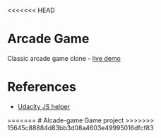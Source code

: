 <<<<<<< HEAD
<h1>Arcade Game</h1>
<p>Classic arcade game clone - <a href="https://Jonahbaka/jonah.github.io">live demo</a></p>
<h1>References</h1>
<ul> 
	<li><a href="https://github.com/udacity/frontend-nanodegree-arcade-game">Udacity JS helper</a></li>
</ul>
=======
# Alcade-game
Game project
>>>>>>> 15645c88884d83bb3d08a4603e49995016dfcf83
